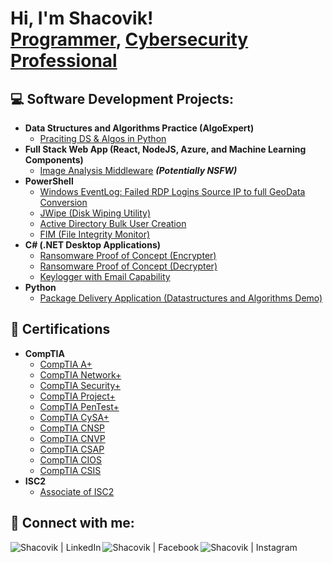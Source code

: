 <h1>Hi, I'm Shacovik! <br/><a href="https://github.com/joshmadakor1">Programmer</a>, <a href="https://www.linkedin.com/in/shacovik-flores-b339311b4/">Cybersecurity Professional</a></h1>

<h2>💻 Software Development Projects:</h2>

- <b>Data Structures and Algorithms Practice (AlgoExpert)</b>
  - [Praciting DS & Algos in Python](https://github.com/joshmadakor1/Algorithms-Practice)
- <b>Full Stack Web App (React, NodeJS, Azure, and Machine Learning Components)</b>
  - [Image Analysis Middleware](https://github.com/joshmadakor1/4chan-Image-Analysis-Middleware-C964) <b><i>(Potentially NSFW)</b></i>
- <b>PowerShell</b>
  - [Windows EventLog: Failed RDP Logins Source IP to full GeoData Conversion](https://github.com/joshmadakor1/Sentinel-Lab)
  - [JWipe (Disk Wiping Utility)](https://github.com/joshmadakor1/Jwipe.PowerShell)
  - [Active Directory Bulk User Creation](https://github.com/joshmadakor1/AD_PS)
  - [FIM (File Integrity Monitor)](https://github.com/joshmadakor1/PowerShell-Integrity-FIM)
- <b>C# (.NET Desktop Applications)</b>
  - [Ransomware Proof of Concept (Encrypter)](https://github.com/joshmadakor1/EncrypterPOC)
  - [Ransomware Proof of Concept (Decrypter)](https://github.com/joshmadakor1/DecrypterPOC)
  - [Keylogger with Email Capability](https://github.com/joshmadakor1/Key-Logger-With-Email)
- <b>Python</b>
  - [Package Delivery Application (Datastructures and Algorithms Demo)](https://github.com/joshmadakor1/Package-Delivery-Pathfinding-Algorithm)

<h2>📄 Certifications</h2>

- <b>CompTIA</b>
  - [CompTIA A+](https://www.credly.com/earner/earned/badge/cbcb3bb8-c6ef-488a-bf1b-65953b6f7b88)
  - [CompTIA Network+](https://www.credly.com/earner/earned/badge/d28be1b1-7e88-4fea-9bf2-33782389057f)
  - [CompTIA Security+](https://www.credly.com/earner/earned/badge/ddc414f1-00d6-4a1b-a8c0-8c875dc0d9bc)
  - [CompTIA Project+](https://www.credly.com/earner/earned/badge/d91f7db1-d6a9-4fe2-ad8b-dd28201b4b39)
  - [CompTIA PenTest+](https://www.credly.com/earner/earned/badge/a608471c-f525-4dbd-b13b-5bdcf0bd18bb)
  - [CompTIA CySA+](https://www.credly.com/earner/earned/badge/ed9d54e4-1c58-4a53-b8fd-bfa7a1607912)
  - [CompTIA CNSP](https://www.credly.com/earner/earned/badge/a7af59b2-2407-460f-b2b6-1e2279dd3a8b)
  - [CompTIA CNVP](https://www.credly.com/earner/earned/badge/bb2e29d1-8524-4774-b5af-accc4c16097e)
  - [CompTIA CSAP](https://www.credly.com/earner/earned/badge/3d152cb5-4bad-4c8e-9879-c7eb55dd1819)
  - [CompTIA CIOS](https://www.credly.com/earner/earned/badge/4e7bef32-7d8f-4e7f-9a71-500aff04cd5b)
  - [CompTIA CSIS](https://www.credly.com/earner/earned/badge/5456ab5c-2ef8-4139-a1e0-50bb038866ad)
- <b>ISC2</b>
  - [Associate of ISC2](https://www.credly.com/earner/earned/badge/b160df31-2fb7-450c-bea7-9481de8a488d)

<!--
  - [Associate of ISC2](https://www.credly.com/earner/earned/badge/b160df31-2fb7-450c-bea7-9481de8a488d)
- [How to get into Cybersecurity Starting From Zero](https://www.youtube.com/watch?v=a83ASGn_V_s)
- [A Day in the Life of a Cybersecurity Anayst](https://www.youtube.com/watch?v=uHy3oM7NnoU)
- [How to Create a KeyLogger (C#)](https://www.youtube.com/watch?v=N-L9hklSlNk)
- [Ransomware Demonstration (C#)](https://www.youtube.com/watch?v=OfvdQeh79s0)
- [Is WGU Legit?](https://www.youtube.com/watch?v=E2MwRWxDBkA) -->

<h2> 🤳 Connect with me:</h2>

[<img align="left" alt="Shacovik | LinkedIn" src="https://img.shields.io/badge/LinkedIn-0077B5?style=for-the-badge&logo=linkedin&logoColor=white" />][linkedin]
[<img align="left" alt="Shacovik | Facebook" src="https://img.shields.io/badge/Facebook-1877F2?style=for-the-badge&logo=facebook&logoColor=white" />][facebook]
[<img align="left" alt="Shacovik | Instagram" src="https://img.shields.io/badge/Instagram-E4405F?style=for-the-badge&logo=instagram&logoColor=white" />][instagram]

[linkedin]: https://www.linkedin.com/in/shacovik-flores-b339311b4/
[facebook]: https://www.facebook.com/shacovik.flores.1
[instagram]: https://www.instagram.com/_shacovik_/


<!--
**shacovik/shacovik** is a ✨ _special_ ✨ repository because its `README.md` (this file) appears on your GitHub profile.

Here are some ideas to get you started:

- 🔭 I’m currently working on ...
- 🌱 I’m currently learning ...
- 👯 I’m looking to collaborate on ...
- 🤔 I’m looking for help with ...
- 💬 Ask me about ...
- 📫 How to reach me: ...
- 😄 Pronouns: ...
- ⚡ Fun fact: ...
-->
